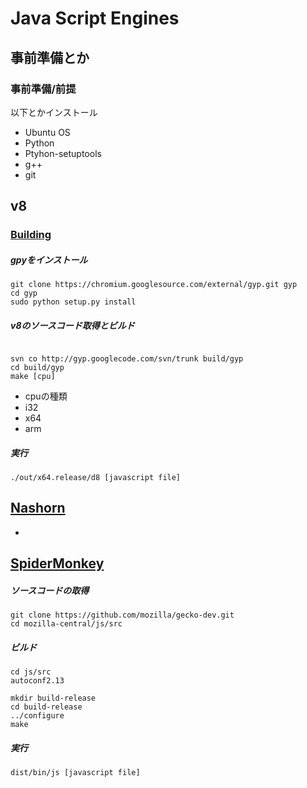 # Java Script Engines

## 事前準備とか

### 事前準備/前提

以下とかインストール

 + Ubuntu OS
 + Python 
 + Ptyhon-setuptools
 + g++
 + git


## v8

### [Building](https://code.google.com/p/v8/wiki/BuildingWithGYP)

##### gpyをインストール
 
 ```
git clone https://chromium.googlesource.com/external/gyp.git gyp
cd gyp
sudo python setup.py install

 ```
 
##### v8のソースコード取得とビルド


```

svn co http://gyp.googlecode.com/svn/trunk build/gyp
cd build/gyp
make [cpu]

```

 + cpuの種類
  + i32
  + x64
  + arm

##### 実行

```
./out/x64.release/d8 [javascript file]
```

## [Nashorn]()

 + 
 
 
## [SpiderMonkey](https://developer.mozilla.org/en-US/docs/Mozilla/Projects/SpiderMonkey/Build_Documentation)

##### ソースコードの取得

```
git clone https://github.com/mozilla/gecko-dev.git
cd mozilla-central/js/src
```

##### ビルド

```
cd js/src
autoconf2.13

mkdir build-release
cd build-release
../configure
make
```

##### 実行

```
dist/bin/js [javascript file]
```

